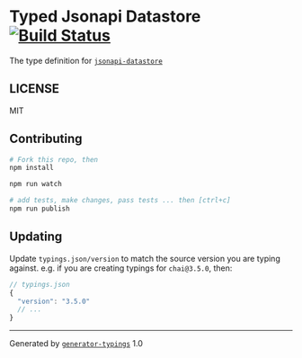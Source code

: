 # Typed Jsonapi Datastore  [![Build Status](https://travis-ci.org/git@github.com:EricPMulligan/typed-jsonapi-datastore.svg?branch=master)](https://travis-ci.org/git@github.com:EricPMulligan/typed-jsonapi-datastore)


The type definition for [`jsonapi-datastore`](https://github.com/beauby/jsonapi-datastore.git)

## LICENSE

MIT

## Contributing

```sh
# Fork this repo, then
npm install

npm run watch

# add tests, make changes, pass tests ... then [ctrl+c]
npm run publish
```

## Updating

Update `typings.json/version` to match the source version you are typing against.
e.g. if you are creating typings for `chai@3.5.0`, then:

```js
// typings.json
{
  "version": "3.5.0"
  // ...
}
```

----

Generated by [`generator-typings`](https://github.com/typings/generator-typings) 1.0
